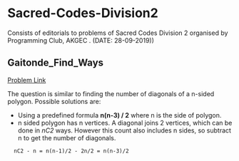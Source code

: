# Sacred-Codes-Division2
Consists of editorials to problems of Sacred Codes Division 2 organised by Programming Club, AKGEC .    (DATE: 28-09-2019))

## Gaitonde_Find_Ways
[Problem Link](https://www.codechef.com/SCD22019/problems/SCD202)

The question is similar to finding the number of diagonals of a n-sided polygon. Possible solutions are:

  - Using a predefined formula  **n(n-3) / 2**  where n is the side of polygon.
  - n sided polygon has n vertices. A diagonal joins 2 vertices, which can be done in *nC2* ways. However this count also includes n sides, so   subtract n to get the number of diagonals.
 
  ```
    nC2 - n = n(n-1)/2 - 2n/2 = n(n-3)/2   
  ```
  
